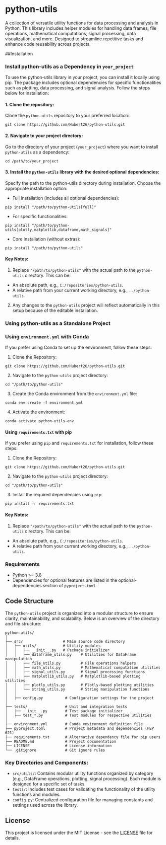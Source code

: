 # python-utils
A collection of versatile utility functions for data processing and analysis in Python. This library includes helper modules for handling data frames, file operations, mathematical computations, signal processing, data visualization, and more. Designed to streamline repetitive tasks and enhance code reusability across projects. 

##Installation

### Install python-utils as a Dependency in `your_project`
To use the python-utils library in your project, you can install it locally using pip. The package includes optional dependencies for specific functionalities such as plotting, data processing, and signal analysis. Follow the steps below for installation:

#### 1. Clone the repository:
Clone the `python-utils` repository to your preferred location::
```
git clone https://github.com/Hubert26/python-utils.git
```

#### 2. Navigate to your project directory:
Go to the directory of your project (`your_project`) where you want to install `python-utils` as a dependency:
```
cd /path/to/your_project
```

#### 3. Install the `python-utils` library with the desired optional dependencies:
Specify the path to the python-utils directory during installation. Choose the appropriate installation option:
+ Full Installation (includes all optional dependencies):
```
pip install "/path/to/python-utils[full]"
```
+ For specific functionalities:
```
pip install "/path/to/python-utils[plotly,matplotlib,dataframe,math_signals]"
```
+ Core Installation (without extras):
```
pip install "/path/to/python-utils"
```
#### Key Notes:
1. Replace `"/path/to/python-utils"` with the actual path to the `python-utils` directory. This can be:
+ An absolute path, e.g., `C:/repositories/python-utils`.
+ A relative path from your current working directory, e.g., `../python-utils`.
2. Any changes to the `python-utils` project will reflect automatically in this setup because of the editable installation.

### Using python-utils as a Standalone Project
### Using `environment.yml` with Conda
If you prefer using Conda to set up the environment, follow these steps:
1. Clone the Repository:
```
git clone https://github.com/Hubert26/python-utils.git
```

2. Navigate to the `python-utils` project directory:
```
cd "/path/to/python-utils"
```

3. Create the Conda environment from the `environment.yml` file:
```
conda env create -f environment.yml
```
4. Activate the environment:
```
conda activate python-utils-env
```

#### Using `requirements.txt` with pip
If you prefer using `pip` and `requirements.txt` for installation, follow these steps:
1. Clone the Repository:
```
git clone https://github.com/Hubert26/python-utils.git
```

2. Navigate to the `python-utils` project directory:
```
cd "/path/to/python-utils"
```

3. Install the required dependencies using `pip`:
```
pip install -r requirements.txt
```

#### Key Notes:
1. Replace `"/path/to/python-utils"` with the actual path to the `python-utils` directory. This can be:
+ An absolute path, e.g., `C:/repositories/python-utils`.
+ A relative path from your current working directory, e.g., `../python-utils`.

### Requirements
+ Python >= 3.8
+ Dependencies for optional features are listed in the optional-dependencies section of `pyproject.toml`.

## Code Structure
The `python-utils` project is organized into a modular structure to ensure clarity, maintainability, and scalability. Below is an overview of the directory and file structure:
```
python-utils/
│
├── src/                  # Main source code directory
│   ├── utils/            # Utility modules
│   │   ├── __init__.py   # Package initializer
│   │   ├── dataframe_utils.py    # Utilities for DataFrame manipulation
│   │   ├── file_utils.py         # File operations helpers
│   │   ├── math_utils.py         # Mathematical computation utilities
│   │   ├── signal_utils.py       # Signal processing functions
│   │   ├── matplotlib_utils.py   # Matplotlib-based plotting utilities
│   │   ├── plotly_utils.py       # Plotly-based plotting utilities
│   │   └── string_utils.py       # String manipulation functions
│   │
│   ├── config.py          # Configuration settings for the project
│
├── tests/                 # Unit and integration tests
│   ├── __init__.py        # Test package initializer
│   ├── test_*.py          # Test modules for respective utilities
│
├── environment.yml        # Conda environment definition file
├── pyproject.toml         # Project metadata and dependencies (PEP 621)
├── requirements.txt       # Alternative dependency file for pip users
├── README.md              # Project documentation
├── LICENSE                # License information
└── .gitignore             # Git ignore rules
```

### Key Directories and Components:
+ `src/utils/`: Contains modular utility functions organized by category (e.g., DataFrame operations, plotting, signal processing). Each module is designed for a specific set of tasks.
+ `tests/`: Includes test cases for validating the functionality of the utility functions and modules.
+ `config.py`: Centralized configuration file for managing constants and settings used across the library.

## License

This project is licensed under the MIT License - see the [LICENSE](https://github.com/Hubert26/python-utils/blob/main/LICENSE) file for details.
